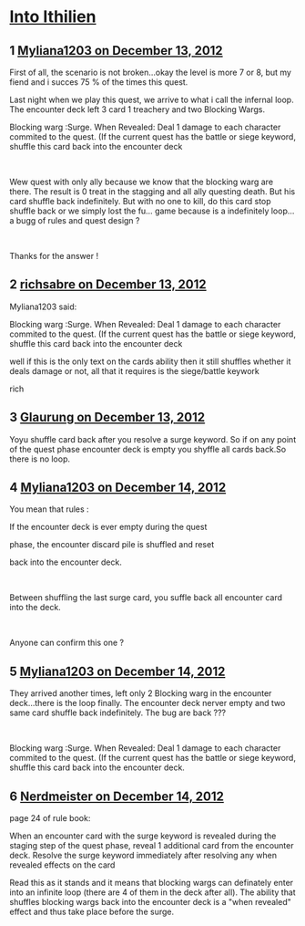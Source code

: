 # [Into Ithilien](https://community.fantasyflightgames.com/topic/75538-into-ithilien/)

## 1 [Myliana1203 on December 13, 2012](https://community.fantasyflightgames.com/topic/75538-into-ithilien/?do=findComment&comment=733637)

First of all, the scenario is not broken…okay the level is more 7 or 8, but my fiend and i succes 75 % of the times this quest.

Last night when we play this quest, we arrive to what i call the infernal loop. The encounter deck left 3 card 1 treachery and two Blocking Wargs.

Blocking warg :Surge. When Revealed: Deal 1 damage to each character commited to the quest. (If the current quest has the battle or siege keyword, shuffle this card back into the encounter deck

 

Wew quest with only ally because we know that the blocking warg are there. The result is 0 treat in the stagging and all ally questing death. But his card shuffle back indefinitely. But with no one to kill, do this card stop shuffle back or we simply lost the fu… game because is a indefinitely loop…a bugg of rules and quest design ?

 

Thanks for the answer !

## 2 [richsabre on December 13, 2012](https://community.fantasyflightgames.com/topic/75538-into-ithilien/?do=findComment&comment=733642)

Myliana1203 said:

Blocking warg :Surge. When Revealed: Deal 1 damage to each character commited to the quest. (If the current quest has the battle or siege keyword, shuffle this card back into the encounter deck



well if this is the only text on the cards ability then it still shuffles whether it deals damage or not, all that it requires is the siege/battle keywork

rich

## 3 [Glaurung on December 13, 2012](https://community.fantasyflightgames.com/topic/75538-into-ithilien/?do=findComment&comment=733813)

Yoyu shuffle card back after you resolve a surge keyword. So if on any point of the quest phase encounter deck is empty you shyffle all cards back.So there is no loop.

## 4 [Myliana1203 on December 14, 2012](https://community.fantasyflightgames.com/topic/75538-into-ithilien/?do=findComment&comment=733932)

You mean that rules :

If the encounter deck is ever empty during the quest

phase, the encounter discard pile is shuffled and reset

back into the encounter deck.

 

Between shuffling the last surge card, you suffle back all encounter card into the deck.

 

Anyone can confirm this one ?

## 5 [Myliana1203 on December 14, 2012](https://community.fantasyflightgames.com/topic/75538-into-ithilien/?do=findComment&comment=734009)

They arrived another times, left only 2 Blocking warg in the encounter deck…there is the loop finally. The encounter deck nerver empty and two same card shuffle back indefinitely. The bug are back ???

 

Blocking warg :Surge. When Revealed: Deal 1 damage to each character commited to the quest. (If the current quest has the battle or siege keyword, shuffle this card back into the encounter deck.

## 6 [Nerdmeister on December 14, 2012](https://community.fantasyflightgames.com/topic/75538-into-ithilien/?do=findComment&comment=734137)

page 24 of rule book:

When an encounter card with the surge keyword is revealed during the staging step of the quest phase, reveal 1 additional card from the encounter deck. Resolve the surge keyword immediately after resolving any when revealed effects on the card

Read this as it stands and it means that blocking wargs can definately enter into an infinite loop (there are 4 of them in the deck after all). The ability that shuffles blocking wargs back into the encounter deck is a "when revealed" effect and thus take place before the surge.

